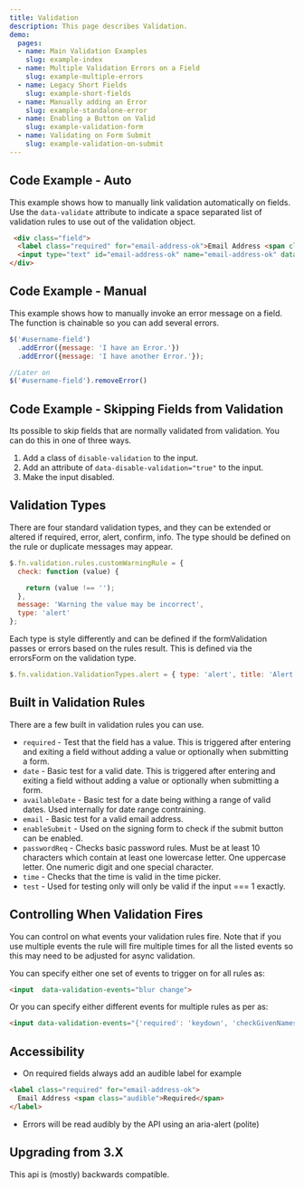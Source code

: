 ```yaml
---
title: Validation
description: This page describes Validation.
demo:
  pages:
  - name: Main Validation Examples
    slug: example-index
  - name: Multiple Validation Errors on a Field
    slug: example-multiple-errors
  - name: Legacy Short Fields
    slug: example-short-fields
  - name: Manually adding an Error
    slug: example-standalone-error
  - name: Enabling a Button on Valid
    slug: example-validation-form
  - name: Validating on Form Submit
    slug: example-validation-on-submit
---
```


## Code Example - Auto

This example shows how to manually link validation automatically on fields. Use the `data-validate` attribute to indicate a space separated list of validation rules to use out of the validation object.

```html
 <div class="field">
  <label class="required" for="email-address-ok">Email Address <span class="audible">Required</span></label>
  <input type="text" id="email-address-ok" name="email-address-ok" data-validate="required customRule" >
</div>
```

## Code Example - Manual

This example shows how to manually invoke an error message on a field. The function is chainable so you can add several errors.

```javascript
$('#username-field')
  .addError({message: 'I have an Error.'})
  .addError({message: 'I have another Error.'});

//Later on
$('#username-field').removeError()
```

## Code Example - Skipping Fields from Validation

Its possible to skip fields that are normally validated from validation. You can do this in one of three ways.

1. Add a class of `disable-validation`  to the input.
1. Add an attribute of `data-disable-validation="true"` to the input.
1. Make the input disabled.

## Validation Types

There are four standard validation types, and they can be extended or altered if required, error, alert, confirm, info. The type should be defined on the rule or duplicate messages may appear.

```javascript
$.fn.validation.rules.customWarningRule = {
  check: function (value) {

    return (value !== '');
  },
  message: 'Warning the value may be incorrect',
  type: 'alert'
};
```

Each type is style differently and can be defined if the formValidation passes or errors based on the rules result. This is defined via the errorsForm on the validation type.

```javascript
$.fn.validation.ValidationTypes.alert = { type: 'alert', title: 'Alert', errorsForm: false };
```

## Built in Validation Rules

There are a few built in validation rules you can use.

- `required` - Test that the field has a value. This is triggered after entering and exiting a field without adding a value or optionally when submitting a form.
- `date` - Basic test for a valid date. This is triggered after entering and exiting a field without adding a value or optionally when submitting a form.
- `availableDate` - Basic test for a date being withing a range of valid dates. Used internally for date range contraining.
- `email` - Basic test for a valid email address.
- `enableSubmit` - Used on the signing form to check if the submit button can be enabled.
- `passwordReq` - Checks basic password rules. Must be at least 10 characters which contain at least one lowercase letter. One uppercase letter. One numeric digit and one special character.
- `time` - Checks that the time is valid in the time picker.
- `test` - Used for testing only will only be valid if the input === 1 exactly.

## Controlling When Validation Fires

You can control on what events your validation rules fire. Note that if you use multiple events the rule will fire multiple times for all the listed events so this may need to be adjusted for async validation.

You can specify either one set of events to trigger on for all rules as:

```html
<input  data-validation-events="blur change">
```

Or you can specify either different events for multiple rules as per as:

```html
<input data-validation-events="{'required': 'keydown', 'checkGivenNamesCount': 'keydown change blur'}">
```

## Accessibility

- On required fields always add an audible label for example

```html
<label class="required" for="email-address-ok">
  Email Address <span class="audible">Required</span>
</label>
```

- Errors will be read audibly by the API using an aria-alert (polite)

## Upgrading from 3.X

This api is (mostly) backwards compatible.
